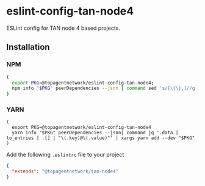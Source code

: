 # eslint-config-tan-node4

ESLint config for TAN node 4 based projects.

## Installation

### NPM
```sh
(
  export PKG=@topagentnetwork/eslint-config-tan-node4;
  npm info "$PKG" peerDependencies --json | command sed 's/[\{\},]//g ; s/: /@/g' | xargs npm install --save-dev "$PKG"
)
```

### YARN
```
(
  export PKG=@topagentnetwork/eslint-config-tan-node4
  yarn info "$PKG" peerDependencies --json| command jq '.data | to_entries | .[] | "\(.key)@\(.value)"' | xargs yarn add --dev "$PKG"
)
```

Add the following `.eslintrc` file to your project

```json
{
  "extends": "@topagentnetwork/tan-node4"
}
```


